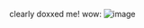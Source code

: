 clearly doxxed me! wow:
![image](https://github.com/user-attachments/assets/658c3766-718e-4611-a1dd-6bb3594f1a95)
